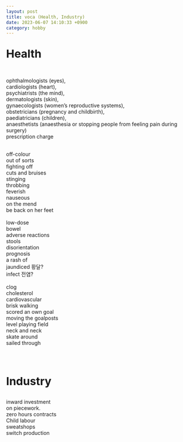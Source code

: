 ```yaml
---
layout: post
title: voca (Health, Industry)
date: 2023-06-07 14:10:33 +0900
category: hobby
---
```

<p style="font-size:30px;"><b> Health </b></p>
<br/>
ophthalmologists (eyes), 
<br/>
cardiologists (heart), 
<br/>
psychiatrists (the mind), 
<br/>
dermatologists (skin), 
<br/>
gynaecologists (women’s reproductive systems), 
<br/>
obstetricians (pregnancy and childbirth), 
<br/>
paediatricians (children),
<br/>
anaesthetists (anaesthesia or stopping people from feeling pain during surgery)
<br/>
prescription charge
<br/>
<br/>

off-colour
<br/>
out of sorts
<br/>
fighting off
<br/>
cuts and bruises
<br/>
stinging
<br/>
throbbing
<br/>
feverish
<br/>
nauseous
<br/>
on the mend 
<br/>
be back on her feet
<br/>
<br/>
low-dose
<br/>
bowel
<br/>
adverse reactions
<br/>
stools
<br/>
disorientation
<br/>
prognosis
<br/>
a rash of
<br/>
jaundiced 황달?
<br/>
infect 전염?
<br/>
<br/>
clog
<br/>
cholesterol
<br/>
cardiovascular
<br/>
brisk walking
<br/>
scored an own goal
<br/>
moving the goalposts
<br/>
level playing field
<br/>
neck and neck
<br/>
skate around
<br/>
sailed through

<br/>
<br/>
<p style="font-size:30px;"><b> Industry </b></p>
inward investment
<br/>
on piecework.
<br/>
zero hours contracts
<br/>
Child labour
<br/>
sweatshops
<br/>
switch production

<br/>